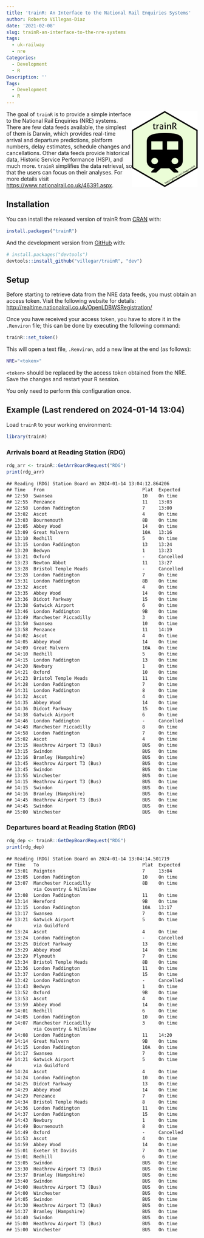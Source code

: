 ```yaml
---
title: 'trainR: An Interface to the National Rail Enquiries Systems'
author: Roberto Villegas-Diaz
date: '2021-02-08'
slug: trainR-an-interface-to-the-nre-systems
tags:
  - uk-railway
  - nre
Categories:
  - Development
  - R
Description: ''
Tags:
  - Development
  - R
---
```


<img src="https://raw.githubusercontent.com/villegar/trainR/main/inst/images/logo.png" alt="logo" align="right" height=200px/>

The goal of `trainR` is to provide a simple interface to the 
National Rail Enquiries (NRE) systems. There are few data feeds 
available, the simplest of them is Darwin, which provides real-time 
arrival and departure predictions, platform numbers, delay estimates, 
schedule changes and cancellations. Other data feeds provide historical 
data, Historic Service Performance (HSP), and much more. `trainR` 
simplifies the data retrieval, so that the users can focus on their 
analyses. For more details visit 
https://www.nationalrail.co.uk/46391.aspx.

## Installation

You can install the released version of trainR from [CRAN](https://CRAN.R-project.org) with:

``` r
install.packages("trainR")
```

And the development version from [GitHub](https://github.com/) with:

``` r
# install.packages("devtools")
devtools::install_github("villegar/trainR", "dev")
```

## Setup
Before starting to retrieve data from the NRE data feeds, you must obtain an access token. 
Visit the following website for details: http://realtime.nationalrail.co.uk/OpenLDBWSRegistration/

Once you have received your access token, you have to store it in the `.Renviron` file; this can be 
done by executing the following command:


```r
trainR::set_token()
```

This will open a text file, `.Renviron`, add a new line at the end (as follows):

```bash
NRE="<token>"
```

`<token>` should be replaced by the access token obtained from the NRE. Save the changes and restart 
your R session.

You only need to perform this configuration once.

## Example (Last rendered on 2024-01-14 13:04)

Load `trainR` to your working environment:

```r
library(trainR)
```

### Arrivals board at Reading Station (RDG)


```r
rdg_arr <- trainR::GetArrBoardRequest("RDG")
print(rdg_arr)
```

```
## Reading (RDG) Station Board on 2024-01-14 13:04:12.864206
## Time   From                                    Plat  Expected
## 12:50  Swansea                                 10    On time
## 12:55  Penzance                                11    13:03
## 12:58  London Paddington                       7     13:00
## 13:02  Ascot                                   4     On time
## 13:03  Bournemouth                             8B    On time
## 13:05  Abbey Wood                              14    On time
## 13:09  Great Malvern                           10A   13:16
## 13:10  Redhill                                 5     On time
## 13:15  London Paddington                       13    13:24
## 13:20  Bedwyn                                  1     13:23
## 13:21  Oxford                                  -     Cancelled
## 13:23  Newton Abbot                            11    13:27
## 13:28  Bristol Temple Meads                    -     Cancelled
## 13:28  London Paddington                       7     On time
## 13:31  London Paddington                       8B    On time
## 13:32  Ascot                                   4     On time
## 13:35  Abbey Wood                              14    On time
## 13:36  Didcot Parkway                          15    On time
## 13:38  Gatwick Airport                         6     On time
## 13:46  London Paddington                       9B    On time
## 13:49  Manchester Piccadilly                   3     On time
## 13:50  Swansea                                 10    On time
## 13:58  Penzance                                11    14:19
## 14:02  Ascot                                   4     On time
## 14:05  Abbey Wood                              14    On time
## 14:09  Great Malvern                           10A   On time
## 14:10  Redhill                                 5     On time
## 14:15  London Paddington                       13    On time
## 14:20  Newbury                                 1     On time
## 14:21  Oxford                                  10    On time
## 14:23  Bristol Temple Meads                    11    On time
## 14:28  London Paddington                       7     On time
## 14:31  London Paddington                       8     On time
## 14:32  Ascot                                   4     On time
## 14:35  Abbey Wood                              14    On time
## 14:36  Didcot Parkway                          15    On time
## 14:38  Gatwick Airport                         6     On time
## 14:46  London Paddington                       -     Cancelled
## 14:48  Manchester Piccadilly                   8     On time
## 14:58  London Paddington                       7     On time
## 15:02  Ascot                                   4     On time
## 13:15  Heathrow Airport T3 (Bus)               BUS   On time
## 13:15  Swindon                                 BUS   On time
## 13:16  Bramley (Hampshire)                     BUS   On time
## 13:45  Heathrow Airport T3 (Bus)               BUS   On time
## 13:45  Swindon                                 BUS   On time
## 13:55  Winchester                              BUS   On time
## 14:15  Heathrow Airport T3 (Bus)               BUS   On time
## 14:15  Swindon                                 BUS   On time
## 14:16  Bramley (Hampshire)                     BUS   On time
## 14:45  Heathrow Airport T3 (Bus)               BUS   On time
## 14:45  Swindon                                 BUS   On time
## 15:00  Winchester                              BUS   On time
```

### Departures board at Reading Station (RDG)


```r
rdg_dep <- trainR::GetDepBoardRequest("RDG")
print(rdg_dep)
```

```
## Reading (RDG) Station Board on 2024-01-14 13:04:14.501719
## Time   To                                      Plat  Expected
## 13:01  Paignton                                7     13:04
## 13:05  London Paddington                       10    On time
## 13:07  Manchester Piccadilly                   8B    On time
##        via Coventry & Wilmslow                 
## 13:08  London Paddington                       11    On time
## 13:14  Hereford                                9B    On time
## 13:15  London Paddington                       10A   13:17
## 13:17  Swansea                                 7     On time
## 13:21  Gatwick Airport                         5     On time
##        via Guildford                           
## 13:24  Ascot                                   4     On time
## 13:24  London Paddington                       -     Cancelled
## 13:25  Didcot Parkway                          13    On time
## 13:29  Abbey Wood                              14    On time
## 13:29  Plymouth                                7     On time
## 13:34  Bristol Temple Meads                    8B    On time
## 13:36  London Paddington                       11    On time
## 13:37  London Paddington                       15    On time
## 13:42  London Paddington                       -     Cancelled
## 13:43  Bedwyn                                  1     On time
## 13:52  Oxford                                  9B    On time
## 13:53  Ascot                                   4     On time
## 13:59  Abbey Wood                              14    On time
## 14:01  Redhill                                 6     On time
## 14:05  London Paddington                       10    On time
## 14:07  Manchester Piccadilly                   3     On time
##        via Coventry & Wilmslow                 
## 14:08  London Paddington                       11    14:20
## 14:14  Great Malvern                           9B    On time
## 14:15  London Paddington                       10A   On time
## 14:17  Swansea                                 7     On time
## 14:21  Gatwick Airport                         5     On time
##        via Guildford                           
## 14:24  Ascot                                   4     On time
## 14:24  London Paddington                       10    On time
## 14:25  Didcot Parkway                          13    On time
## 14:29  Abbey Wood                              14    On time
## 14:29  Penzance                                7     On time
## 14:34  Bristol Temple Meads                    8     On time
## 14:36  London Paddington                       11    On time
## 14:37  London Paddington                       15    On time
## 14:43  Newbury                                 1     On time
## 14:49  Bournemouth                             8     On time
## 14:49  Oxford                                  -     Cancelled
## 14:53  Ascot                                   4     On time
## 14:59  Abbey Wood                              14    On time
## 15:01  Exeter St Davids                        7     On time
## 15:01  Redhill                                 6     On time
## 13:05  Swindon                                 BUS   On time
## 13:30  Heathrow Airport T3 (Bus)               BUS   On time
## 13:37  Bramley (Hampshire)                     BUS   On time
## 13:40  Swindon                                 BUS   On time
## 14:00  Heathrow Airport T3 (Bus)               BUS   On time
## 14:00  Winchester                              BUS   On time
## 14:05  Swindon                                 BUS   On time
## 14:30  Heathrow Airport T3 (Bus)               BUS   On time
## 14:37  Bramley (Hampshire)                     BUS   On time
## 14:40  Swindon                                 BUS   On time
## 15:00  Heathrow Airport T3 (Bus)               BUS   On time
## 15:00  Winchester                              BUS   On time
```
